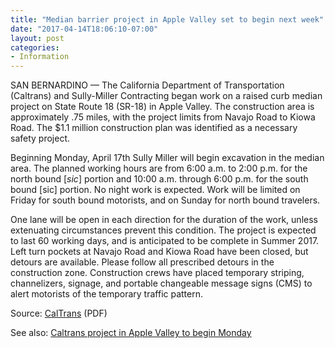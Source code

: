 ```yaml
---
title: "Median barrier project in Apple Valley set to begin next week"
date: "2017-04-14T18:06:10-07:00"
layout: post
categories:
- Information
---
```


SAN BERNARDINO — The California Department of Transportation (Caltrans) and Sully-Miller Contracting began work on a raised curb median project on State Route 18 (SR-18) in Apple Valley. The construction area is approximately .75 miles, with the project limits from Navajo Road to Kiowa Road. The $1.1 million construction plan was identified as a necessary safety project.

Beginning Monday, April 17th Sully Miller will begin excavation in the median area. The planned working hours are from 6:00 a.m. to 2:00 p.m. for the north bound \[*sic*\] portion and 10:00 a.m. through 6:00 p.m. for the south bound \[sic\] portion. No night work is expected. Work will be limited on Friday for south bound motorists, and on Sunday for north bound travelers.

One lane will be open in each direction for the duration of the work, unless extenuating circumstances prevent this condition. The project is expected to last 60 working days, and is anticipated to be complete in Summer 2017. Left turn pockets at Navajo Road and Kiowa Road have been closed, but detours are available. Please follow all prescribed detours in the construction zone. Construction crews have placed temporary striping, channelizers, signage, and portable changeable message signs (CMS) to alert motorists of the temporary traffic pattern.

Source: [CalTrans](http://sv08data.dot.ca.gov/memos/files/comalert/041417_0.pdf) (PDF)

See also: [Caltrans project in Apple Valley to begin Monday](http://www.vvdailypress.com/news/20170414/caltrans-project-in-apple-valley-to-begin-monday)